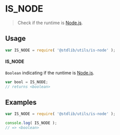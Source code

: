 # IS_NODE

> Check if the runtime is [Node.js][node-js].


<section class="usage">

## Usage

``` javascript
var IS_NODE = require( '@stdlib/utils/is-node' );
```

#### IS_NODE

`Boolean` indicating if the runtime is [Node.js][node-js].

``` javascript
var bool = IS_NODE;
// returns <boolean>
```

</section>

<!-- /.usage -->


<section class="examples">

## Examples

``` javascript
var IS_NODE = require( '@stdlib/utils/is-node' );

console.log( IS_NODE );
// => <boolean>
```

</section>

<!-- /.examples -->


<section class="links">

[node-js]: https://nodejs.org/en/

</section>

<!-- /.links -->
